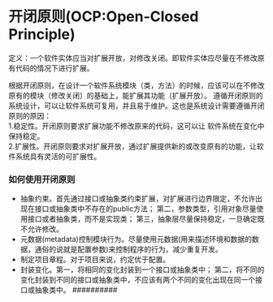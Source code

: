 # 开闭原则(OCP:Open-Closed Principle)
定义：一个软件实体应当对扩展开放，对修改关闭。即软件实体应尽量在不修改原有代码的情况下进行扩展。

根据开闭原则，在设计一个软件系统模块（类，方法）的时候，应该可以在不修改原有的模块（修改关闭）的基础上，能扩展其功能（扩展开放）。
遵循开闭原则的系统设计，可以让软件系统可复用，并且易于维护。这也是系统设计需要遵循开闭原则的原因：  
 1.稳定性。开闭原则要求扩展功能不修改原来的代码，这可以让 软件系统在变化中保持稳定。  
 2.扩展性。开闭原则要求对扩展开放，通过扩展提供新的或改变原有的功能，让软件系统具有灵活的可扩展性。  
 
### 如何使用开闭原则
 * 抽象约束。首先通过接口或抽象类约束扩展，对扩展进行边界限定，不允许出现在接口或抽象类中不存在的public方法；
           第二，参数类型，引用对象尽量使用接口或者抽象类，而不是实现类；
           第三，抽象层尽量保持稳定，一旦确定既不允许修改。
 * 元数据(metadata)控制模块行为。尽量使用元数据(用来描述环境和数据的数据，通俗的说就是配置参数)来控制程序的行为，减少重复开发。
 * 制定项目章程。对于项目来说，约定优于配置。
 * 封装变化。第一，将相同的变化封装到一个接口或抽象类中；
           第二，将不同的变化封装到不同的接口或抽象类中，不应该有两个不同的变化出现在同一个接口或抽象类中。
##########
